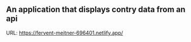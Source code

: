 ## An application that displays contry data from an api

URL: https://fervent-meitner-696401.netlify.app/
